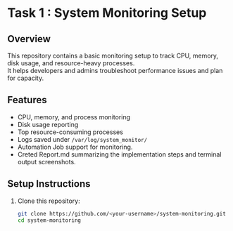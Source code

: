 
# Task 1 : System Monitoring Setup

## Overview
This repository contains a basic monitoring setup to track CPU, memory, disk usage, and resource-heavy processes.  
It helps developers and admins troubleshoot performance issues and plan for capacity.

## Features
- CPU, memory, and process monitoring
- Disk usage reporting
- Top resource-consuming processes
- Logs saved under `/var/log/system_monitor/`
- Automation Job support for monitoring.
- Creted Report.md summarizing the implementation steps and terminal output screenshots.  

## Setup Instructions
1. Clone this repository:
   ```bash
   git clone https://github.com/<your-username>/system-monitoring.git
   cd system-monitoring
